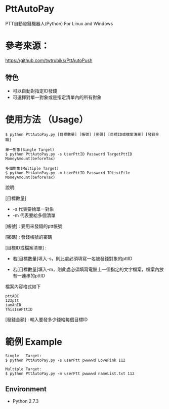 # PttAutoPay
PTT自動發錢機器人(Python) For Linux and Windows

# 參考來源：
https://github.com/twtrubiks/PttAutoPush

## 特色
* 可以自動對指定ID發錢
* 可選擇對單一對象或是指定清單內的所有對象

# 使用方法 （Usage）
```
$ python PttAutoPay.py [目標數量] [帳號] [密碼] [目標ID或檔案清單] [發錢金額]

單一對象(Single Target)
$ python PttAutoPay.py -s UserPttID Password TargetPttID MoneyAmount(beforeTax)

多個對象(Multiple Target)
$ python PttAutoPay.py -m UserPttID Password IDListFile MoneyAmount(beforeTax)

```

說明:

[目標數量] 
* -s 代表要給單一對象
* -m 代表要給多個清單

[帳號] : 要用來發錢的ptt帳號

[密碼] : 發錢帳號的密碼

[目標ID或檔案清單] : 
* 若[目標數量]填入-s，則此處必須填寫一名被發錢對象的pttID

* 若[目標數量]填入-m，則此處必須填寫電腦上一個指定的文字檔案，檔案內放有一連串的pttID

檔案內容格式如下
```
pttABC
123ptt
iamAnID
ThisIsAPttID

```
[發錢金額] : 輸入要發多少錢給每個目標ID

# 範例 Example
```
Single   Target: 
$ python PttAutoPay.py -s userPtt pwwwwd LovePink 112

Multiple Target: 
$ python PttAutoPay.py -m userPtt pwwwwd nameList.txt 112

```

## Environment
* Python 2.7.3

